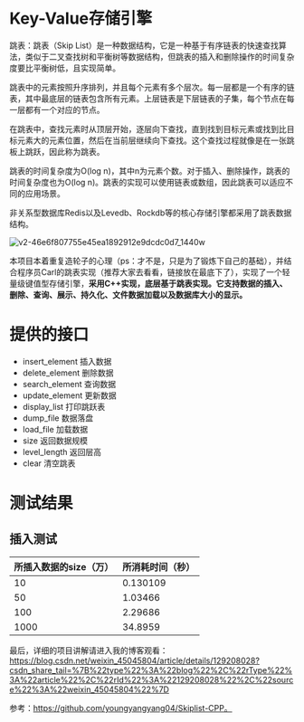 # Key-Value存储引擎
跳表：跳表（Skip List）是一种数据结构，它是一种基于有序链表的快速查找算法，类似于二叉查找树和平衡树等数据结构，但跳表的插入和删除操作的时间复杂度要比平衡树低，且实现简单。

跳表中的元素按照升序排列，并且每个元素有多个层次。每一层都是一个有序的链表，其中最底层的链表包含所有元素。上层链表是下层链表的子集，每个节点在每一层都有一个对应的节点。

在跳表中，查找元素时从顶层开始，逐层向下查找，直到找到目标元素或找到比目标元素大的元素位置，然后在当前层继续向下查找。这个查找过程就像是在一张跳板上跳跃，因此称为跳表。

跳表的时间复杂度为O(log n)，其中n为元素个数。对于插入、删除操作，跳表的时间复杂度也为O(log n)。跳表的实现可以使用链表或数组，因此跳表可以适应不同的应用场景。

非关系型数据库Redis以及Levedb、Rockdb等的核心存储引擎都采用了跳表数据结构。

![v2-46e6f807755e45ea1892912e9dcdc0d7_1440w](https://user-images.githubusercontent.com/77431730/221496447-00601b64-562a-402c-aa3b-9fb5907c7673.png)



本项目本着重复造轮子的心理（ps：才不是，只是为了锻炼下自己的基础），并结合程序员Carl的跳表实现（推荐大家去看看，链接放在最底下了），实现了一个轻量级键值型存储引擎，**采用C++实现，底层基于跳表实现。它支持数据的插入、删除、查询、展示、持久化、文件数据加载以及数据库大小的显示。**

# 提供的接口
- insert_element 插入数据
- delete_element 删除数据
- search_element 查询数据
- update_element 更新数据
- display_list 打印跳跃表
- dump_file 数据落盘
- load_file 加载数据
- size 返回数据规模
- level_length 返回层高
- clear 清空跳表

# 测试结果
## 插入测试

所插入数据的size（万）    | 所消耗时间（秒）
-------- | ----- |
10 |0.130109 |
50  | 1.03466 | 
100	 | 2.29686| 
1000 | 34.8959 | 



最后，详细的项目讲解请进入我的博客观看：https://blog.csdn.net/weixin_45045804/article/details/129208028?csdn_share_tail=%7B%22type%22%3A%22blog%22%2C%22rType%22%3A%22article%22%2C%22rId%22%3A%22129208028%22%2C%22source%22%3A%22weixin_45045804%22%7D

参考：https://github.com/youngyangyang04/Skiplist-CPP。 
